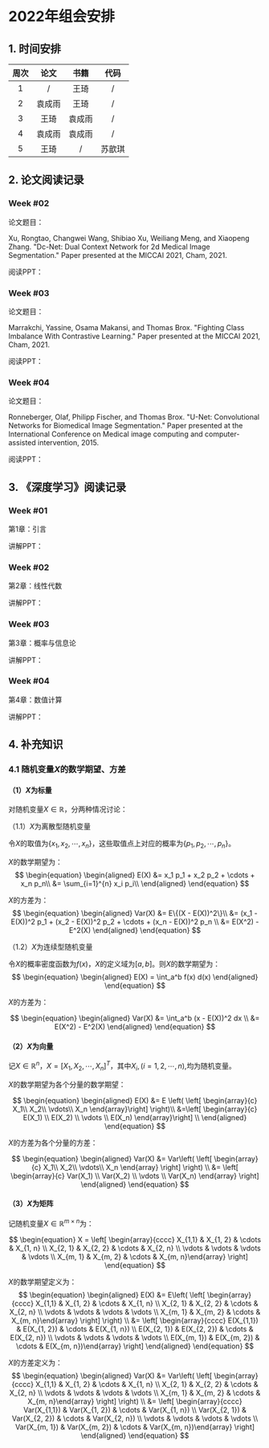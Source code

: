 # 2022年组会安排

## 1. 时间安排

| 周次 | 论文 | 书籍 | 代码 |
| :------:| :------: | :------: | :------: |
| 1 | / | 王琦 | / |
| 2 | 袁成雨 | 王琦 | / |
| 3 | 王琦 | 袁成雨 | / |
| 4 | 袁成雨 | 袁成雨 | / |
| 5 | 王琦 | / | 苏歆琪 |

## 2. 论文阅读记录
### Week #02  

论文题目：

Xu, Rongtao, Changwei Wang, Shibiao Xu, Weiliang Meng, and Xiaopeng Zhang. "Dc-Net: Dual Context Network for 2d Medical Image Segmentation." Paper presented at the MICCAI 2021, Cham, 2021.

阅读PPT：

### Week #03
论文题目：

Marrakchi, Yassine, Osama Makansi, and Thomas Brox. "Fighting Class Imbalance With Contrastive Learning." Paper presented at the MICCAI 2021, Cham, 2021.  

阅读PPT：  

### Week #04
论文题目：

Ronneberger, Olaf, Philipp Fischer, and Thomas Brox. "U-Net: Convolutional Networks for Biomedical Image Segmentation." Paper presented at the International Conference on Medical image computing and computer-assisted intervention, 2015.

阅读PPT：


## 3. 《深度学习》阅读记录
### Week #01
第1章：引言

讲解PPT：  

### Week #02
第2章：线性代数

讲解PPT：

### Week #03
第3章：概率与信息论

讲解PPT：

### Week #04
第4章：数值计算

讲解PPT：

## 4. 补充知识
### 4.1 随机变量$X$的数学期望、方差
#### （1）$X$为标量
对随机变量$X \in \mathbb{R}$，分两种情况讨论：

（1.1）$X$为离散型随机变量

令$X$的取值为$\{x_1, x_2, \cdots , x_n\}$，这些取值点上对应的概率为$\{p_1, p_2, \cdots, p_n\}$。

$X$的数学期望为：
$$
\begin{equation}
\begin{aligned}
E(X) &= x_1 p_1 + x_2 p_2 + \cdots + x_n p_n\\
&= \sum_{i=1}^{n} x_i p_i\\
\end{aligned}
\end{equation}
$$

$X$的方差为：
$$
\begin{equation}
\begin{aligned}
Var(X) &= E\{(X - E(X))^2\}\\
&= (x_1 - E(X))^2 p_1 + (x_2 - E(X))^2 p_2 + \cdots + (x_n - E(X))^2 p_n \\
&= E(X^2) - E^2(X)
\end{aligned}
\end{equation}
$$

（1.2）$X$为连续型随机变量

令$X$的概率密度函数为$f(x)$，$X$的定义域为$[a, b]$。则$X$的数学期望为：
$$
\begin{equation}
\begin{aligned}
E(X) = \int_a^b f(x) d(x)
\end{aligned}
\end{equation}
$$

$X$的方差为：

$$
\begin{equation}
\begin{aligned}
Var(X) &= \int_a^b (x - E(X))^2 dx \\
&= E(X^2) - E^2(X)
\end{aligned}
\end{equation}
$$

#### （2）$X$为向量
记$X \in \mathbb{R}^{n}$，$X = [X_1, X_2, \cdots, X_n]^T$，其中$X_i, (i=1,2, \cdots, n),$均为随机变量。

$X$的数学期望为各个分量的数学期望：

$$
\begin{equation}
\begin{aligned}
E(X) &= E \left( \left[ \begin{array}{c} X_1\\ X_2\\ \vdots\\ X_n \end{array}\right] \right)\\
&=\left[ \begin{array}{c} E(X_1) \\ E(X_2) \\ \vdots \\ E(X_n) \end{array}\right] \\
\end{aligned}
\end{equation}
$$

$X$的方差为各个分量的方差：

$$
\begin{equation}
\begin{aligned}
Var(X) &= Var\left( \left[ \begin{array}{c} X_1\\ X_2\\ \vdots\\ X_n \end{array} \right] \right) \\
&= \left[ \begin{array}{c} Var(X_1) \\ Var(X_2) \\ \vdots \\ Var(X_n) \end{array} \right]
\end{aligned}
\end{equation}
$$
#### （3）$X$为矩阵
记随机变量$X \in \mathbb{R}^{m \times n}$为：

$$
\begin{equation}
X = \left[ \begin{array}{cccc} X_{1,1} & X_{1, 2} & \cdots & X_{1, n} \\ X_{2, 1} & X_{2, 2} & \cdots & X_{2, n} \\ \vdots & \vdots & \vdots & \vdots \\ X_{m, 1} & X_{m, 2} & \cdots & X_{m, n}\end{array} \right]
\end{equation}
$$

$X$的数学期望定义为：
$$
\begin{equation}
\begin{aligned}
E(X) &= E\left( \left[ \begin{array}{cccc} X_{1,1} & X_{1, 2} & \cdots & X_{1, n} \\ X_{2, 1} & X_{2, 2} & \cdots & X_{2, n} \\ \vdots & \vdots & \vdots & \vdots \\ X_{m, 1} & X_{m, 2} & \cdots & X_{m, n}\end{array} \right] \right) \\
&= \left[ \begin{array}{cccc} E(X_{1,1}) & E(X_{1, 2}) & \cdots & E(X_{1, n}) \\ E(X_{2, 1}) & E(X_{2, 2}) & \cdots & E(X_{2, n}) \\ \vdots & \vdots & \vdots & \vdots \\ E(X_{m, 1}) & E(X_{m, 2}) & \cdots & E(X_{m, n})\end{array} \right]
\end{aligned}
\end{equation}
$$

$X$的方差定义为：
$$
\begin{equation}
\begin{aligned}
Var(X) &= Var\left( \left[ \begin{array}{cccc} X_{1,1} & X_{1, 2} & \cdots & X_{1, n} \\ X_{2, 1} & X_{2, 2} & \cdots & X_{2, n} \\ \vdots & \vdots & \vdots & \vdots \\ X_{m, 1} & X_{m, 2} & \cdots & X_{m, n}\end{array} \right] \right) \\
&= \left[ \begin{array}{cccc} Var(X_{1,1}) & Var(X_{1, 2}) & \cdots & Var(X_{1, n}) \\ Var(X_{2, 1}) & Var(X_{2, 2}) & \cdots & Var(X_{2, n}) \\ \vdots & \vdots & \vdots & \vdots \\ Var(X_{m, 1}) & Var(X_{m, 2}) & \cdots & Var(X_{m, n})\end{array} \right]
\end{aligned}
\end{equation}
$$